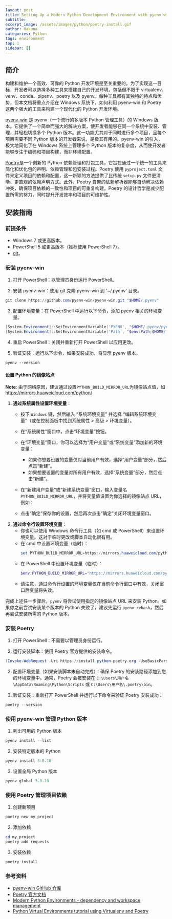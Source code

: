 ```yaml
---
layout: post
title: Setting Up a Modern Python Development Environment with pyenv-win and Poetry
subtitle:
excerpt_image: /assets/images/python/poetry-install.gif
author: Hakuna
categories: Python
tags: environment
top: 1
sidebar: []
---
```


## 简介

构建和维护一个高效、可靠的 Python 开发环境是至关重要的。为了实现这一目标，开发者可以选择多种工具来搭建自己的开发环境，包括但不限于 virtualenv、venv、conda、pipenv、poetry 以及 pyenv。每种工具都有其独特的特点和优势，但本文档将重点介绍在 Windows 系统下，如何利用 pyenv-win 和 Poetry 这两个强大的工具来构建一个现代化的 Python 开发环境。

[pyenv-win](https://github.com/pyenv-win/pyenv-win) 是 pyenv（一个流行的多版本 Python 管理工具）的 Windows 版本。它提供了一个简单而强大的解决方案，使开发者能够在同一个系统中安装、管理，并轻松切换多个 Python 版本。这一功能尤其对于同时进行多个项目，且每个项目需要不同 Python 版本的开发者来说，是极其有用的。pyenv-win 的引入，极大地简化了在 Windows 系统上管理多个 Python 版本的复杂度，从而使开发者能够专注于编码和项目构建，而非环境配置。

[Poetry](https://python-poetry.org/)是一个创新的 Python 依赖管理和打包工具，它旨在通过一个统一的工具来简化和优化包的声明、依赖管理和包安装过程。Poetry 使用 `pyproject.toml` 文件来定义项目的依赖和配置，这一新颖的方法提供了比传统 `setup.py` 文件更清晰、更直观的依赖声明方式。此外，Poetry 自带的依赖解析器能够自动解决依赖冲突，确保项目依赖的一致性和项目的可重复构建。Poetry 的设计哲学是减少配置所需的努力，同时提升开发效率和项目的可维护性。

## 安装指南

### 前提条件

- Windows 7 或更高版本。
- PowerShell 5 或更高版本（推荐使用 PowerShell 7）。
- [git](https://git-scm.com/downloads)。

### 安装 pyenv-win

1. 打开 PowerShell：以管理员身份运行 PowerShell。

2. 安装 pyenv-win：使用 git 克隆 pyenv-win 到 '~/.pyenv' 目录。
```powershell
git clone https://github.com/pyenv-win/pyenv-win.git "$HOME/.pyenv"
```

3. 配置环境变量：在 PowerShell 中运行以下命令，添加 pyenv 相关的环境变量。
```powershell
[System.Environment]::SetEnvironmentVariable('PYENV', "$HOME/.pyenv/pyenv-win/", [System.EnvironmentVariableTarget]::User)
[System.Environment]::SetEnvironmentVariable('Path', "$env:Path;$HOME/.pyenv/pyenv-win/bin;$HOME/.pyenv/pyenv-win/shims", [System.EnvironmentVariableTarget]::User)
```

4. 重启 PowerShell：关闭并重新打开 PowerShell 以应用更改。

5. 验证安装：运行以下命令，如果安装成功，将显示 pyenv 版本。
```shell
pyenv --version
```

#### 设置 Python 的镜像站点
**Note**: 由于网络原因，建议通过设置`PYTHON_BUILD_MIRROR_URL`为镜像站点值，如<https://mirrors.huaweicloud.com/python/>
1. **通过系统属性设置环境变量**：
   - 按下 `Windows` 键，然后输入 “系统环境变量” 并选择 “编辑系统环境变量”（或在控制面板中找到系统属性 > 高级 > 环境变量）。
   - 在“系统属性”窗口中，点击“环境变量”按钮。
   - 在“环境变量”窗口，你可以选择为“用户变量”或“系统变量”添加新的环境变量：
     - 如果你想要设置的变量仅对当前用户有效，选择“用户变量”部分，然后点击“新建”。
     - 如果想要设置的变量对所有用户有效，选择“系统变量”部分，然后点击“新建”。
   - 在“新建用户变量”或“新建系统变量”窗口，输入变量名 `PYTHON_BUILD_MIRROR_URL`，并将变量值设置为你选择的镜像站点 URL，例如：

   - 点击“确定”保存你的设置，然后再次点击“确定”关闭环境变量窗口。
2. **通过命令行设置环境变量**：
   - 你也可以使用 Windows 命令行工具（如 cmd 或 PowerShell）来设置环境变量。这对于临时更改或脚本自动化很有用。
   - 在 cmd 中设置环境变量（临时）：
     ```powershell
     set PYTHON_BUILD_MIRROR_URL=https://mirrors.huaweicloud.com/python/
     ```
   - 在 PowerShell 中设置环境变量（临时）：
     ```powershell
     $env:PYTHON_BUILD_MIRROR_URL="https://mirrors.huaweicloud.com/python/"
     ```
   - 请注意，通过命令行设置的环境变量仅在当前命令行窗口中有效，关闭窗口后变量将失效。

完成上述任一步骤后，`pyenv` 将尝试使用指定的镜像站点 URL 来安装 Python。如果你之前尝试安装某个版本的 Python 失败了，建议先运行 `pyenv rehash`，然后再尝试安装所需的 Python 版本。

### 安装 Poetry

1. 打开 PowerShell：不需要以管理员身份运行。

2. 运行安装脚本：使用 Poetry 官方提供的安装命令。
```powershell
(Invoke-WebRequest -Uri https://install.python-poetry.org -UseBasicParsing).Content | python -
```

2. 配置环境变量（如果安装脚本未自动完成）：确保 Poetry 的安装路径添加到您的环境变量中。通常，Poetry 会被安装在 `C:\Users\用户名\AppData\Roaming\Python\Scripts` 或 `C:\Users\用户名\.poetry\bin`。

3. 验证安装：重新打开 PowerShell 并运行以下命令来验证 Poetry 安装成功：
```powershell
poetry --version
```

### 使用 pyenv-win 管理 Python 版本

1. 列出可用的 Python 版本
```powershell
pyenv install --list
```

2. 安装特定版本的 Python
```powershell
pyenv install 3.8.10
```

3. 设置全局 Python 版本
```powershell
pyenv global 3.8.10
```

### 使用 Poetry 管理项目依赖

1. 创建新项目
```powershell
poetry new my_project
```

2. 添加依赖
```powershell
cd my_project
poetry add requests
```

3. 安装依赖
```powershell
poetry install
```

### 参考资料

- [pyenv-win GitHub 仓库](https://github.com/pyenv-win/pyenv-win)
- [Poetry 官方文档](https://python-poetry.org/docs/)
- [Modern Python Environments - dependency and workspace management](https://testdriven.io/blog/python-environments/)
- [Python Virtual Environments tutorial using Virtualenv and Poetry](https://serpapi.com/blog/python-virtual-environments-using-virtualenv-and-poetry/)
